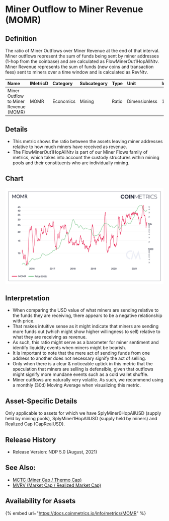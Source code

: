# Miner Outflow to Miner Revenue \(MOMR\)

## Definition

The ratio of Miner Outflows over Miner Revenue at the end of that interval. Miner outflows represent the sum of funds being sent by miner addresses \(1-hop from the coinbase\) and are calculated as FlowMinerOut1HopAllNtv. Miner Revenue represents the sum of funds \(new coins and transaction fees\) sent to miners over a time window and is calculated as RevNtv.

| Name | IMetricD | Category | Subcategory | Type | Unit | Interval |
| :--- | :--- | :--- | :--- | :--- | :--- | :--- |
| Miner Outflow to Miner Revenue \(MOMR\) | MOMR | Economics | Mining | Ratio | Dimensionless | 1 day |

## Details

* This metric shows the ratio between the assets leaving miner addresses relative to how much miners have received as revenue.
* The FlowMinerOut1HopAllNtv is part of our Miner Flows family of metrics, which takes into account the custody structures within mining pools and their constituents who are individually mining.

## Chart

![](../../.gitbook/assets/momr-1-.png)

## Interpretation

* When comparing the USD value of what miners are sending relative to the funds they are receiving, there appears to be a negative relationship with price.
* That makes intuitive sense as it might indicate that miners are sending more funds out \(which might show higher willingness to sell\) relative to what they are receiving as revenue.
* As such, this ratio might serve as a barometer for miner sentiment and identify liquidity events when miners might be bearish.
* It is important to note that the mere act of sending funds from one address to another does not necessary signify the act of selling.
* Only when there is a clear & noticeable uptick in this metric that the speculation that miners are selling is defensible, given that outflows might signify more mundane events such as a cold wallet shuffle.
* Miner outflows are naturally very volatile. As such, we recommend using a monthly \(30d\) Moving Average when visualizing this metric. 

## Asset-Specific Details

Only applicable to assets for which we have SplyMiner0HopAllUSD \(supply held by mining pools\), SplyMiner1HopAllUSD \(supply held by miners\) and Realized Cap \(CapRealUSD\).

## Release History

* Release Version: NDP 5.0 \(August, 2021\)

## See Also:

* [MCTC \(Miner Cap / Thermo Cap\)](mctc.md)
* [MVRV \(Market Cap / Realized Market Cap\)](../market/capmvrvcur.md)

## Availability for Assets

{% embed url="https://docs.coinmetrics.io/info/metrics/MOMR" %}





